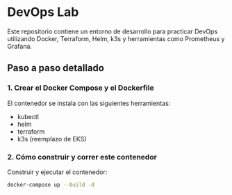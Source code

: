 # DevOps Lab

Este repositorio contiene un entorno de desarrollo para practicar DevOps utilizando Docker, Terraform, Helm, k3s y herramientas como Prometheus y Grafana.

## Paso a paso detallado

### 1. Crear el Docker Compose y el Dockerfile

El contenedor se instala con las siguientes herramientas:

- kubectl
- helm
- terraform
- k3s (reemplazo de EKS)

### 2. Cómo construir y correr este contenedor

Construir y ejecutar el contenedor:

```bash
docker-compose up --build -d
